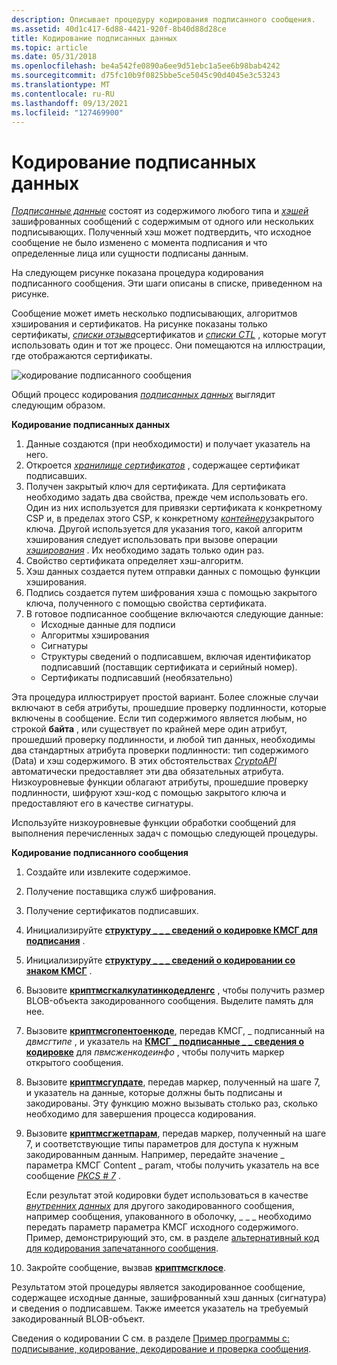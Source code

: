 ```yaml
---
description: Описывает процедуру кодирования подписанного сообщения.
ms.assetid: 40d1c417-6d88-4421-920f-8b40d88d28ce
title: Кодирование подписанных данных
ms.topic: article
ms.date: 05/31/2018
ms.openlocfilehash: be4a542fe0890a6ee9d51ebc1a5ee6b98bab4242
ms.sourcegitcommit: d75fc10b9f0825bbe5ce5045c90d4045e3c53243
ms.translationtype: MT
ms.contentlocale: ru-RU
ms.lasthandoff: 09/13/2021
ms.locfileid: "127469900"
---
```

# <a name="encoding-signed-data"></a>Кодирование подписанных данных

[*Подписанные данные*](../secgloss/s-gly.md) состоят из содержимого любого типа и [*хэшей*](../secgloss/h-gly.md) зашифрованных сообщений с содержимым от одного или нескольких подписывающих. Полученный хэш может подтвердить, что исходное сообщение не было изменено с момента подписания и что определенные лица или сущности подписаны данным.

На следующем рисунке показана процедура кодирования подписанного сообщения. Эти шаги описаны в списке, приведенном на рисунке.

Сообщение может иметь несколько подписывающих, алгоритмов хэширования и сертификатов. На рисунке показаны только сертификаты, [*списки отзыва*](../secgloss/c-gly.md)сертификатов и [*списки CTL*](../secgloss/c-gly.md) , которые могут использовать один и тот же процесс. Они помещаются на иллюстрации, где отображаются сертификаты.

![кодирование подписанного сообщения](images/signmsg2.png)

Общий процесс кодирования [*подписанных данных*](../secgloss/s-gly.md) выглядит следующим образом.

**Кодирование подписанных данных**

1.  Данные создаются (при необходимости) и получает указатель на него.
2.  Откроется [*хранилище сертификатов*](../secgloss/c-gly.md) , содержащее сертификат подписавших.
3.  Получен закрытый ключ для сертификата. Для сертификата необходимо задать два свойства, прежде чем использовать его. Один из них используется для привязки сертификата к конкретному CSP и, в пределах этого CSP, к конкретному [*контейнеру*](../secgloss/k-gly.md)закрытого ключа. Другой используется для указания того, какой алгоритм хэширования следует использовать при вызове операции [*хэширования*](../secgloss/h-gly.md) . Их необходимо задать только один раз.
4.  Свойство сертификата определяет хэш-алгоритм.
5.  Хэш данных создается путем отправки данных с помощью функции хэширования.
6.  Подпись создается путем шифрования хэша с помощью закрытого ключа, полученного с помощью свойства сертификата.
7.  В готовое подписанное сообщение включаются следующие данные:
    -   Исходные данные для подписи
    -   Алгоритмы хэширования
    -   Сигнатуры
    -   Структуры сведений о подписавшем, включая идентификатор подписавший (поставщик сертификата и серийный номер).
    -   Сертификаты подписавший (необязательно)

Эта процедура иллюстрирует простой вариант. Более сложные случаи включают в себя атрибуты, прошедшие проверку подлинности, которые включены в сообщение. Если тип содержимого является любым, но строкой **байта** , или существует по крайней мере один атрибут, прошедший проверку подлинности, и любой тип данных, необходимы два стандартных атрибута проверки подлинности: тип содержимого (Data) и хэш содержимого. В этих обстоятельствах [*CryptoAPI*](../secgloss/c-gly.md) автоматически предоставляет эти два обязательных атрибута. Низкоуровневые функции облагают атрибуты, прошедшие проверку подлинности, шифруют хэш-код с помощью закрытого ключа и предоставляют его в качестве сигнатуры.

Используйте низкоуровневые функции обработки сообщений для выполнения перечисленных задач с помощью следующей процедуры.

**Кодирование подписанного сообщения**

1.  Создайте или извлеките содержимое.
2.  Получение поставщика служб шифрования.
3.  Получение сертификатов подписавших.
4.  Инициализируйте [**структуру \_ \_ \_ сведений о кодировке КМСГ для подписания**](/windows/desktop/api/Wincrypt/ns-wincrypt-cmsg_signer_encode_info) .
5.  Инициализируйте [**структуру \_ \_ \_ сведений о кодировании со знаком КМСГ**](/windows/desktop/api/Wincrypt/ns-wincrypt-cmsg_signed_encode_info) .
6.  Вызовите [**криптмсгкалкулатинкодедленгс**](/windows/desktop/api/Wincrypt/nf-wincrypt-cryptmsgcalculateencodedlength) , чтобы получить размер BLOB-объекта закодированного сообщения. Выделите память для нее.
7.  Вызовите [**криптмсгопентоенкоде**](/windows/desktop/api/Wincrypt/nf-wincrypt-cryptmsgopentoencode), передав КМСГ, \_ подписанный на *двмсгтипе* , и указатель на [**КМСГ \_ подписанные \_ \_ сведения о кодировке**](/windows/desktop/api/Wincrypt/ns-wincrypt-cmsg_signed_encode_info) для *пвмсженкодеинфо* , чтобы получить маркер открытого сообщения.
8.  Вызовите [**криптмсгупдате**](/windows/desktop/api/Wincrypt/nf-wincrypt-cryptmsgupdate), передав маркер, полученный на шаге 7, и указатель на данные, которые должны быть подписаны и закодированы. Эту функцию можно вызывать столько раз, сколько необходимо для завершения процесса кодирования.
9.  Вызовите [**криптмсгжетпарам**](/windows/desktop/api/Wincrypt/nf-wincrypt-cryptmsggetparam), передав маркер, полученный на шаге 7, и соответствующие типы параметров для доступа к нужным закодированным данным. Например, передайте значение \_ параметра КМСГ Content \_ param, чтобы получить указатель на все сообщение [*PKCS \# 7*](../secgloss/p-gly.md) .

    Если результат этой кодировки будет использоваться в качестве [*внутренних данных*](../secgloss/i-gly.md) для другого закодированного сообщения, например сообщения, упакованного в оболочку, \_ \_ \_ необходимо передать параметр параметра КМСГ исходного содержимого. Пример, демонстрирующий это, см. в разделе [альтернативный код для кодирования запечатанного сообщения](alternate-code-for-encoding-an-enveloped-message.md).

10. Закройте сообщение, вызвав [**криптмсгклосе**](/windows/desktop/api/Wincrypt/nf-wincrypt-cryptmsgclose).

Результатом этой процедуры является закодированное сообщение, содержащее исходные данные, зашифрованный хэш данных (сигнатура) и сведения о подписавшем. Также имеется указатель на требуемый закодированный BLOB-объект.

Сведения о кодировании C см. в разделе [Пример программы c: подписывание, кодирование, декодирование и проверка сообщения](example-c-program-signing-encoding-decoding-and-verifying-a-message.md).

 

 
